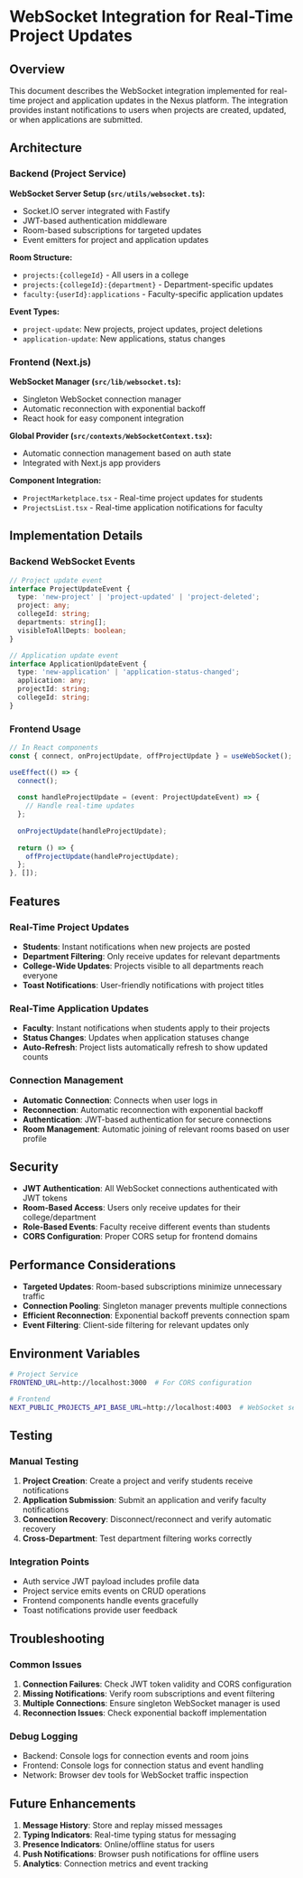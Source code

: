 # WebSocket Integration for Real-Time Project Updates

## Overview

This document describes the WebSocket integration implemented for real-time project and application updates in the Nexus platform. The integration provides instant notifications to users when projects are created, updated, or when applications are submitted.

## Architecture

### Backend (Project Service)

**WebSocket Server Setup (`src/utils/websocket.ts`):**
- Socket.IO server integrated with Fastify
- JWT-based authentication middleware
- Room-based subscriptions for targeted updates
- Event emitters for project and application updates

**Room Structure:**
- `projects:{collegeId}` - All users in a college
- `projects:{collegeId}:{department}` - Department-specific updates
- `faculty:{userId}:applications` - Faculty-specific application updates

**Event Types:**
- `project-update`: New projects, project updates, project deletions
- `application-update`: New applications, status changes

### Frontend (Next.js)

**WebSocket Manager (`src/lib/websocket.ts`):**
- Singleton WebSocket connection manager
- Automatic reconnection with exponential backoff
- React hook for easy component integration

**Global Provider (`src/contexts/WebSocketContext.tsx`):**
- Automatic connection management based on auth state
- Integrated with Next.js app providers

**Component Integration:**
- `ProjectMarketplace.tsx` - Real-time project updates for students
- `ProjectsList.tsx` - Real-time application notifications for faculty

## Implementation Details

### Backend WebSocket Events

```typescript
// Project update event
interface ProjectUpdateEvent {
  type: 'new-project' | 'project-updated' | 'project-deleted';
  project: any;
  collegeId: string;
  departments: string[];
  visibleToAllDepts: boolean;
}

// Application update event
interface ApplicationUpdateEvent {
  type: 'new-application' | 'application-status-changed';
  application: any;
  projectId: string;
  collegeId: string;
}
```

### Frontend Usage

```typescript
// In React components
const { connect, onProjectUpdate, offProjectUpdate } = useWebSocket();

useEffect(() => {
  connect();
  
  const handleProjectUpdate = (event: ProjectUpdateEvent) => {
    // Handle real-time updates
  };
  
  onProjectUpdate(handleProjectUpdate);
  
  return () => {
    offProjectUpdate(handleProjectUpdate);
  };
}, []);
```

## Features

### Real-Time Project Updates
- **Students**: Instant notifications when new projects are posted
- **Department Filtering**: Only receive updates for relevant departments
- **College-Wide Updates**: Projects visible to all departments reach everyone
- **Toast Notifications**: User-friendly notifications with project titles

### Real-Time Application Updates
- **Faculty**: Instant notifications when students apply to their projects
- **Status Changes**: Updates when application statuses change
- **Auto-Refresh**: Project lists automatically refresh to show updated counts

### Connection Management
- **Automatic Connection**: Connects when user logs in
- **Reconnection**: Automatic reconnection with exponential backoff
- **Authentication**: JWT-based authentication for secure connections
- **Room Management**: Automatic joining of relevant rooms based on user profile

## Security

- **JWT Authentication**: All WebSocket connections authenticated with JWT tokens
- **Room-Based Access**: Users only receive updates for their college/department
- **Role-Based Events**: Faculty receive different events than students
- **CORS Configuration**: Proper CORS setup for frontend domains

## Performance Considerations

- **Targeted Updates**: Room-based subscriptions minimize unnecessary traffic
- **Connection Pooling**: Singleton manager prevents multiple connections
- **Efficient Reconnection**: Exponential backoff prevents connection spam
- **Event Filtering**: Client-side filtering for relevant updates only

## Environment Variables

```bash
# Project Service
FRONTEND_URL=http://localhost:3000  # For CORS configuration

# Frontend
NEXT_PUBLIC_PROJECTS_API_BASE_URL=http://localhost:4003  # WebSocket server URL
```

## Testing

### Manual Testing
1. **Project Creation**: Create a project and verify students receive notifications
2. **Application Submission**: Submit an application and verify faculty notifications
3. **Connection Recovery**: Disconnect/reconnect and verify automatic recovery
4. **Cross-Department**: Test department filtering works correctly

### Integration Points
- Auth service JWT payload includes profile data
- Project service emits events on CRUD operations
- Frontend components handle events gracefully
- Toast notifications provide user feedback

## Troubleshooting

### Common Issues
1. **Connection Failures**: Check JWT token validity and CORS configuration
2. **Missing Notifications**: Verify room subscriptions and event filtering
3. **Multiple Connections**: Ensure singleton WebSocket manager is used
4. **Reconnection Issues**: Check exponential backoff implementation

### Debug Logging
- Backend: Console logs for connection events and room joins
- Frontend: Console logs for connection status and event handling
- Network: Browser dev tools for WebSocket traffic inspection

## Future Enhancements

1. **Message History**: Store and replay missed messages
2. **Typing Indicators**: Real-time typing status for messaging
3. **Presence Indicators**: Online/offline status for users
4. **Push Notifications**: Browser push notifications for offline users
5. **Analytics**: Connection metrics and event tracking
